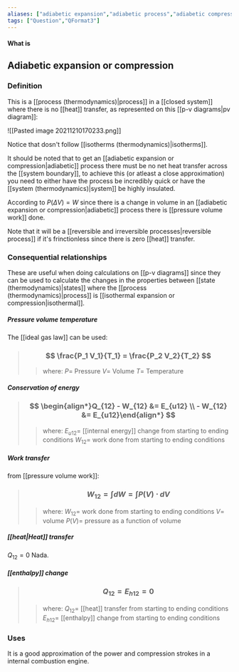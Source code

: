 ```yaml
---
aliases: ["adiabetic expansion","adiabetic process","adiabetic compression","no heat transfer process","adiabetic"]
tags: ["Question","QFormat3"]
---
```


#### What is
## Adiabetic expansion or compression
### Definition
This is a [[process (thermodynamics)|process]] in a [[closed system]] where there is no [[heat]] transfer, as represented on this [[p-v diagrams|pv diagram]]:

![[Pasted image 20211210170233.png]]

Notice that dosn't follow [[isotherms (thermodynamics)|isotherms]].

It should be noted that to get  an [[adiabetic expansion or compression|adiabetic]] process there must be no net heat transfer across the [[system boundary]], to achieve this (or atleast a close approximation) you need to either have the process be incredibly quick or have the [[system (thermodynamics)|system]] be highly insulated.

According to $P(\Delta V)=W$ since there is a change in volume in an [[adiabetic expansion or compression|adiabetic]] process there is [[pressure volume work]] done.

Note that it will be a [[reversible and irreversible processes|reversible process]] if it's frinctionless since there is zero [[heat]] transfer.

### Consequential relationships
These are useful when doing calculations on [[p-v diagrams]] since they can be used to calculate the changes in the properties between [[state (thermodynamics)|states]] where the [[process (thermodynamics)|process]] is [[isothermal expansion or compression|isothermal]].

##### Pressure volume temperature
The [[ideal gas law]] can be used:
> ### $$ \frac{P_1 V_1}{T_1} = \frac{P_2 V_2}{T_2} $$ 
>> where:
>> $P=$ Pressure
>> $V=$ Volume
>> $T=$ Temperature

##### Conservation of energy
> ### $$ \begin{align*}Q_{12} - W_{12} &= E_{u12} \\ - W_{12} &= E_{u12}\end{align*} $$ 
>> where:
>> $E_{u12}=$ [[internal energy]] change from starting to ending conditions
>> $W_{12}=$ work done from starting to ending conditions

##### Work transfer
from [[pressure volume work]]:
> ### $$ W_{12} = \int dW = \int P(V) \cdot dV $$ 
>> where:
>> $W_{12}=$ work done from starting to ending conditions
>> $V=$ volume
>> $P(V)=$ pressure as a function of volume

##### [[heat|Heat]] transfer
$Q_{12}=0$
Nada.

##### [[enthalpy]] change
> ### $$ Q_{12} = E_{h12} = 0 $$ 
>> where:
>> $Q_{12}=$ [[heat]] transfer from starting to ending conditions
>> $E_{h12}=$ [[enthalpy]] change from starting to ending conditions

### Uses
It is a good approximation of the power and compression strokes in a internal combustion engine.